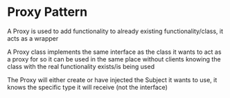 # Proxy Pattern

A Proxy is used to add functionality to already existing functionality/class, it acts as a wrapper

A Proxy class implements the same interface as the class it wants to act as a proxy for so it can be used in the same place without clients knowing the class with the real functionality exists/is being used

The Proxy will either create or have injected the Subject it wants to use, it knows the specific type it will receive (not the interface)
